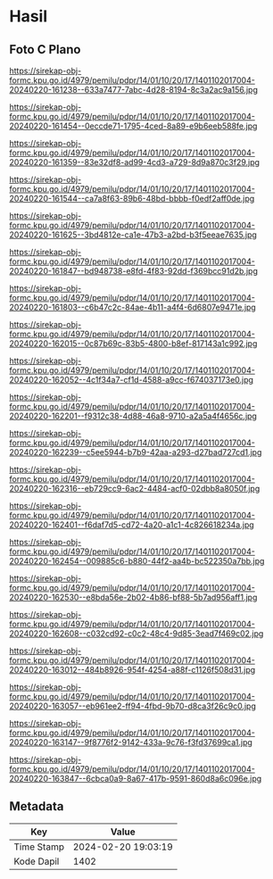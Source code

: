 # Hasil

## Foto C Plano

https://sirekap-obj-formc.kpu.go.id/4979/pemilu/pdpr/14/01/10/20/17/1401102017004-20240220-161238--633a7477-7abc-4d28-8194-8c3a2ac9a156.jpg

https://sirekap-obj-formc.kpu.go.id/4979/pemilu/pdpr/14/01/10/20/17/1401102017004-20240220-161454--0eccde71-1795-4ced-8a89-e9b6eeb588fe.jpg

https://sirekap-obj-formc.kpu.go.id/4979/pemilu/pdpr/14/01/10/20/17/1401102017004-20240220-161359--83e32df8-ad99-4cd3-a729-8d9a870c3f29.jpg

https://sirekap-obj-formc.kpu.go.id/4979/pemilu/pdpr/14/01/10/20/17/1401102017004-20240220-161544--ca7a8f63-89b6-48bd-bbbb-f0edf2aff0de.jpg

https://sirekap-obj-formc.kpu.go.id/4979/pemilu/pdpr/14/01/10/20/17/1401102017004-20240220-161625--3bd4812e-ca1e-47b3-a2bd-b3f5eeae7635.jpg

https://sirekap-obj-formc.kpu.go.id/4979/pemilu/pdpr/14/01/10/20/17/1401102017004-20240220-161847--bd948738-e8fd-4f83-92dd-f369bcc91d2b.jpg

https://sirekap-obj-formc.kpu.go.id/4979/pemilu/pdpr/14/01/10/20/17/1401102017004-20240220-161803--c6b47c2c-84ae-4b11-a4f4-6d6807e9471e.jpg

https://sirekap-obj-formc.kpu.go.id/4979/pemilu/pdpr/14/01/10/20/17/1401102017004-20240220-162015--0c87b69c-83b5-4800-b8ef-817143a1c992.jpg

https://sirekap-obj-formc.kpu.go.id/4979/pemilu/pdpr/14/01/10/20/17/1401102017004-20240220-162052--4c1f34a7-cf1d-4588-a9cc-f674037173e0.jpg

https://sirekap-obj-formc.kpu.go.id/4979/pemilu/pdpr/14/01/10/20/17/1401102017004-20240220-162201--f9312c38-4d88-46a8-9710-a2a5a4f4656c.jpg

https://sirekap-obj-formc.kpu.go.id/4979/pemilu/pdpr/14/01/10/20/17/1401102017004-20240220-162239--c5ee5944-b7b9-42aa-a293-d27bad727cd1.jpg

https://sirekap-obj-formc.kpu.go.id/4979/pemilu/pdpr/14/01/10/20/17/1401102017004-20240220-162316--eb729cc9-6ac2-4484-acf0-02dbb8a8050f.jpg

https://sirekap-obj-formc.kpu.go.id/4979/pemilu/pdpr/14/01/10/20/17/1401102017004-20240220-162401--f6daf7d5-cd72-4a20-a1c1-4c826618234a.jpg

https://sirekap-obj-formc.kpu.go.id/4979/pemilu/pdpr/14/01/10/20/17/1401102017004-20240220-162454--009885c6-b880-44f2-aa4b-bc522350a7bb.jpg

https://sirekap-obj-formc.kpu.go.id/4979/pemilu/pdpr/14/01/10/20/17/1401102017004-20240220-162530--e8bda56e-2b02-4b86-bf88-5b7ad956aff1.jpg

https://sirekap-obj-formc.kpu.go.id/4979/pemilu/pdpr/14/01/10/20/17/1401102017004-20240220-162608--c032cd92-c0c2-48c4-9d85-3ead7f469c02.jpg

https://sirekap-obj-formc.kpu.go.id/4979/pemilu/pdpr/14/01/10/20/17/1401102017004-20240220-163012--484b8926-954f-4254-a88f-c1126f508d31.jpg

https://sirekap-obj-formc.kpu.go.id/4979/pemilu/pdpr/14/01/10/20/17/1401102017004-20240220-163057--eb961ee2-ff94-4fbd-9b70-d8ca3f26c9c0.jpg

https://sirekap-obj-formc.kpu.go.id/4979/pemilu/pdpr/14/01/10/20/17/1401102017004-20240220-163147--9f8776f2-9142-433a-9c76-f3fd37699ca1.jpg

https://sirekap-obj-formc.kpu.go.id/4979/pemilu/pdpr/14/01/10/20/17/1401102017004-20240220-163847--6cbca0a9-8a67-417b-9591-860d8a6c096e.jpg


## Metadata

| Key        | Value               |
| ---------- | ------------------- |
| Time Stamp | 2024-02-20 19:03:19 |
| Kode Dapil | 1402                |



